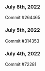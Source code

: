 ### July 8th, 2022

Commit #264465

### July 5th, 2022

Commit #314353


### July 4th, 2022

Commit #72281
